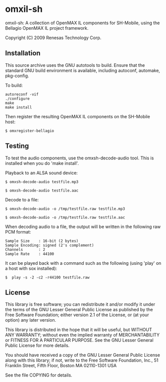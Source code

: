 omxil-sh
========

omxil-sh: A collection of OpenMAX IL components for SH-Mobile,
using the Bellagio OpenMAX IL project framework.

Copyright (C) 2009 Renesas Technology Corp.

Installation
------------

This source archive uses the GNU autotools to build. Ensure that the standard GNU
build environment is available, including autoconf, automake, pkg-config.

To build:

    autoreconf -vif
    ./configure
    make
    make install

Then register the resulting OpenMAX IL components on the SH-Mobile host:

    $ omxregister-bellagio

Testing
-------

To test the audio components, use the omxsh-decode-audio tool. This is installed
when you do 'make install'.

Playback to an ALSA sound device:

    $ omxsh-decode-audio testfile.mp3

    $ omxsh-decode-audio testfile.aac

Decode to a file:

    $ omxsh-decode-audio -o /tmp/testfile.raw testfile.mp3

    $ omxsh-decode-audio -o /tmp/testfile.raw testfile.aac

When decoding audio to a file, the output will be written in the following raw PCM format:

    Sample Size    : 16-bit (2 bytes)
    Sample Encoding: signed (2's complement)
    Channels       : 2
    Sample Rate    : 44100

It can be played back with a command such as the following (using 'play' on a host
with sox installed):

    $  play -s -2 -c2 -r44100 testfile.raw

License
-------

This library is free software; you can redistribute it and/or
modify it under the terms of the GNU Lesser General Public
License as published by the Free Software Foundation; either
version 2.1 of the License, or (at your option) any later version.

This library is distributed in the hope that it will be useful,
but WITHOUT ANY WARRANTY; without even the implied warranty of
MERCHANTABILITY or FITNESS FOR A PARTICULAR PURPOSE.  See the GNU
Lesser General Public License for more details.

You should have received a copy of the GNU Lesser General Public
License along with this library; if not, write to the Free Software
Foundation, Inc., 51 Franklin Street, Fifth Floor, Boston MA  02110-1301 USA

See the file COPYING for details.
